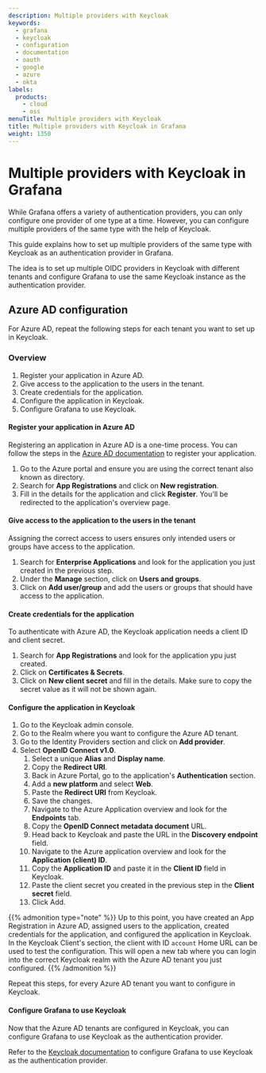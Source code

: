 ```yaml
---
description: Multiple providers with Keycloak
keywords:
  - grafana
  - keycloak
  - configuration
  - documentation
  - oauth
  - google
  - azure
  - okta
labels:
  products:
    - cloud
    - oss
menuTitle: Multiple providers with Keycloak
title: Multiple providers with Keycloak in Grafana
weight: 1350
---
```


# Multiple providers with Keycloak in Grafana

While Grafana offers a variety of authentication providers, you can only configure one provider of one type at a time. However, you can configure multiple providers of the same type with the help of Keycloak.

This guide explains how to set up multiple providers of the same type with Keycloak as an authentication provider in Grafana.

The idea is to set up multiple OIDC providers in Keycloak with different tenants and configure Grafana to use the same Keycloak instance as the authentication provider.

## Azure AD configuration

For Azure AD, repeat the following steps for each tenant you want to set up in Keycloak.

### Overview

1. Register your application in Azure AD.
1. Give access to the application to the users in the tenant.
1. Create credentials for the application.
1. Configure the application in Keycloak.
1. Configure Grafana to use Keycloak.

#### Register your application in Azure AD

Registering an application in Azure AD is a one-time process. You can follow the steps in the [Azure AD documentation](https://docs.microsoft.com/en-us/azure/active-directory/develop/quickstart-register-app) to register your application.

1. Go to the Azure portal and ensure you are using the correct tenant also known as directory.
1. Search for **App Registrations** and click on **New registration**.
1. Fill in the details for the application and click **Register**. You'll be redirected to the application's overview page.

#### Give access to the application to the users in the tenant

Assigning the correct access to users ensures only intended users or groups have access to the application.

1. Search for **Enterprise Applications** and look for the application you just created in the previous step.
1. Under the **Manage** section, click on **Users and groups**.
1. Click on **Add user/group** and add the users or groups that should have access to the application.

#### Create credentials for the application

To authenticate with Azure AD, the Keycloak application needs a client ID and client secret.

1. Search for **App Registrations** and look for the application ypu just created.
1. Click on **Certificates & Secrets**.
1. Click on **New client secret** and fill in the details. Make sure to copy the secret value as it will not be shown again.

#### Configure the application in Keycloak

1. Go to the Keycloak admin console.
1. Go to the Realm where you want to configure the Azure AD tenant.
1. Go to the Identity Providers section and click on **Add provider**.
1. Select **OpenID Connect v1.0**.
   1. Select a unique **Alias** and **Display name**.
   1. Copy the **Redirect URI**.
   1. Back in Azure Portal, go to the application's **Authentication** section.
   1. Add a **new platform** and select **Web**.
   1. Paste the **Redirect URI** from Keycloak.
   1. Save the changes.
   1. Navigate to the Azure Application overview and look for the **Endpoints** tab.
   1. Copy the **OpenID Connect metadata document** URL.
   1. Head back to Keycloak and paste the URL in the **Discovery endpoint** field.
   1. Navigate to the Azure application overview and look for the **Application (client) ID**.
   1. Copy the **Application ID** and paste it in the **Client ID** field in Keycloak.
   1. Paste the client secret you created in the previous step in the **Client secret** field.
   1. Click Add.

{{% admonition type="note" %}}
Up to this point, you have created an App Registration in Azure AD, assigned users to the application, created credentials for the application, and configured the application in Keycloak. In the Keycloak Client's section, the client with ID `account` Home URL can be used to test the configuration. This will open a new tab where you can login into the correct Keycloak realm with the Azure AD tenant you just configured.
{{% /admonition %}}

Repeat this steps, for every Azure AD tenant you want to configure in Keycloak.

#### Configure Grafana to use Keycloak

Now that the Azure AD tenants are configured in Keycloak, you can configure Grafana to use Keycloak as the authentication provider.

Refer to the [Keycloak documentation](https://grafana.com/docs/grafana/latest/auth/keycloak/) to configure Grafana to use Keycloak as the authentication provider.